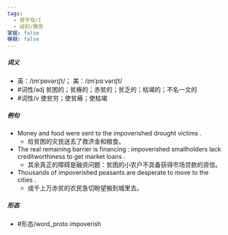 ```yaml
---
tags:
  - 首字母/I
  - 级别/雅思
掌握: false
模糊: false
---
```

##### 词义
- 英：/ɪmˈpɒvərɪʃt/； 美：/ɪmˈpɑːvərɪʃt/
- #词性/adj  贫困的；贫瘠的；赤贫的；贫乏的；枯竭的；不名一文的
- #词性/v  使贫穷；使贫瘠；使枯竭
##### 例句
- Money and food were sent to the impoverished drought victims .
	- 给贫困的灾民送去了救济金和粮食。
- The real remaining barrier is financing : impoverished smallholders lack creditworthiness to get market loans .
	- 其余真正的障碍是融资问题：贫困的小农户不具备获得市场贷款的资信。
- Thousands of impoverished peasants are desperate to move to the cities .
	- 成千上万赤贫的农民急切盼望搬到城里去。
##### 形态
- #形态/word_proto impoverish
